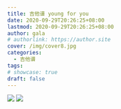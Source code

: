 ```yaml
---
title: 吉他谱 young for you
date: 2020-09-29T20:26:25+08:00
lastmod: 2020-09-29T20:26:25+08:00
author: gala
# authorlink: https://author.site
cover: /img/cover8.jpg
categories:
  - 吉他谱
tags:
# showcase: true
draft: false
---
```


![](/img/guitar_young_for_you_1.jpg)
![](/img/guitar_young_for_you_2.jpg)
